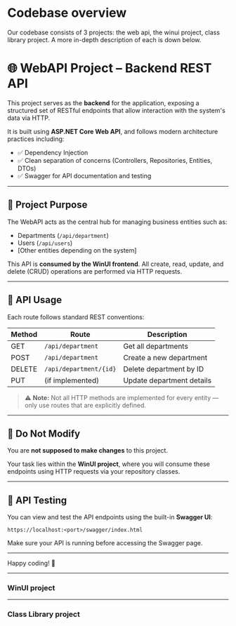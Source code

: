 # Codebase overview

Our codebase consists of 3 projects: the web api, the winui project, class library project. A more in-depth description of each is down below.

# 🌐 WebAPI Project – Backend REST API

This project serves as the **backend** for the application, exposing a structured set of RESTful endpoints that allow interaction with the system's data via HTTP.

It is built using **ASP.NET Core Web API**, and follows modern architecture practices including:

- ✅ Dependency Injection
- ✅ Clean separation of concerns (Controllers, Repositories, Entities, DTOs)
- ✅ Swagger for API documentation and testing

---

## 📁 Project Purpose

The WebAPI acts as the central hub for managing business entities such as:

- Departments (`/api/department`)
- Users (`/api/users`)
- [Other entities depending on the system]

This API is **consumed by the WinUI frontend**. All create, read, update, and delete (CRUD) operations are performed via HTTP requests.

---

## 📡 API Usage

Each route follows standard REST conventions:

| Method | Route               | Description                       |
|--------|--------------------|-----------------------------------|
| GET    | `/api/department`   | Get all departments               |
| POST   | `/api/department`   | Create a new department           |
| DELETE | `/api/department/{id}` | Delete department by ID         |
| PUT    | (if implemented)    | Update department details         |

> ⚠️ **Note:** Not all HTTP methods are implemented for every entity — only use routes that are explicitly defined.

---

## 🚫 Do Not Modify

You are **not supposed to make changes** to this project.

Your task lies within the **WinUI project**, where you will consume these endpoints using HTTP requests via your repository classes.

---

## 🧪 API Testing

You can view and test the API endpoints using the built-in **Swagger UI**:

```
https://localhost:<port>/swagger/index.html
```

Make sure your API is running before accessing the Swagger page.

---

Happy coding! 🎯

---

### WinUI project

---

### Class Library project
